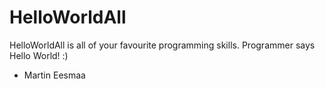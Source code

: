# HelloWorldAll
HelloWorldAll is all of your favourite programming skills. Programmer says Hello World! :)

- Martin Eesmaa
